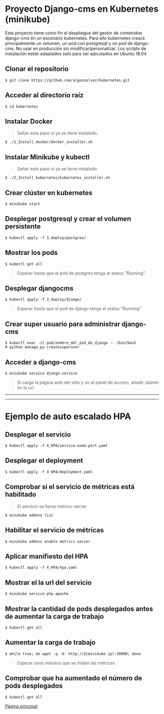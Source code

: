 # Proyecto Django-cms en Kubernetes (minikube)
Este proyecto tiene como fin el despliegue del gestor de contenidos django-cms en un escenario kubernetes. Para ello kubernetes creará principalmente un volumen, un pod con postgresql y un pod de django-cms.
No usar en producción sin modificar/personalizar.
Los scripts de instalación están adaptados solo para ser ejecutados en Ubuntu 18.04

## Clonar el repositorio

```
$ git clone https://github.com/algonzalvez/kubernetes.git
```

## Acceder al directorio raíz

```
$ cd kubernetes
```


## Instalar Docker
> Saltar este paso si ya se tiene instalado.

```
$ ./1_Install_docker/docker_installer.sh 
```

## Instalar Minikube y kubectl
> Saltar este paso si ya se tiene instalado.

```
$ ./2_Install_kubernetes/kubernetes_installer.sh
```

## Crear clúster en kubernetes

```
$ minikube start
```

## Desplegar postgresql y crear el volumen persistente

```
$ kubectl apply -f 3_deploy/postgres/
```

## Mostrar los pods

```
$ kubectl get all
```
> Esperar hasta que el pod de postgres tenga el status "Running"

## Desplegar djangocms

```
$ kubectl apply -f 3_deploy/django/
```
> Esperar hasta que el pod de django tenga el status "Running"

## Crear super usuario para administrar django-cms

```
$ kubectl exec -it pod/nombre_del_pod_de_django -- /bin/bash
# python manage.py createsuperuser
```

## Acceder a django-cms

```
$ minikube service django-service
```

> Si carga la página web del sitio y no el panel de acceso, añadir /admin en la url.


***

***


# Ejemplo de auto escalado HPA

## Desplegar el servicio

```
$ kubectl apply -f 4_HPA/service-node-port.yaml
```

## Desplegar el deployment

```
$ kubectl apply -f 4_HPA/deployment.yaml
```


## Comprobar si el servicio de métricas está habilitado

> El servicio se llama metrics-server

```
$ minikube addons list
```

## Habilitar el servicio de métricas

```
$ minikube addons enable metrics-server
```

## Aplicar manifiesto del HPA

```
$ kubectl apply -f 4_HPA/hpa.yaml
```

## Mostrar el la url del servicio

```
$ minikube service php-apache
```

## Mostrar la cantidad de pods desplegados antes de aumentar la carga de trabajo

```
$ kubectl get all
```

## Aumentar la carga de trabajo

```
$ while true; do wget -q -O- http://$(minikube ip):30000; done
```
> Esperar unos minutos que se midan las métricas

## Comprobar que ha aumentado el número de pods desplegados

```
$ kubectl get all
```

[Página principal](https://algonzalvez.github.io/)
